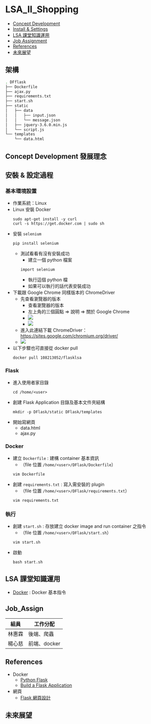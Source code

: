 # LSA_II_Shopping
- [Concept Development](#Concept_Develop)
- [Install & Settings](#install)
- [LSA 課堂知識運用](#lsaclass)
- [Job Assignment](#job)
- [References](#referencesa)
- [未來展望](#future)

## 架構
```bash
. DFflask
├── Dockerfile
├── ajax.py
├── requirements.txt
├── start.sh
├── static
│   ├── data
│   │   ├── input.json
│   │   └── message.json
│   ├── jquery-3.6.0.min.js
│   └── script.js
└── templates
    └── data.html  
```

## <a id="Concept_Develop">Concept Development 發展理念</a>

## <a id=install>安裝 & 設定過程</a>
### 基本環境設置
* 作業系統：Linux
* Linux 安裝 Docker
    ```bash=
    sudo apt-get install -y curl
    curl -s https://get.docker.com | sudo sh 
    ```
* 安裝 `selenium`
    ```bash=
    pip install selenium
    ```
    * 測試看看有沒有安裝成功
        * 建立一個 python 檔案
        ```bash=
        import selenium
        ```
        * 執行這個 python 檔
        * 如果可以執行的話代表安裝成功
* 下載跟 Google Chrome 同樣版本的 ChromeDriver
    * 先查看瀏覽器的版本
        * 查看瀏覽器的版本
        * 左上角的三個圓點 => 說明 => 關於 Google Chrome
        * ![](https://i.imgur.com/ZgGJlbt.png)
        * ![](https://i.imgur.com/4dc1LRr.png)
    * 進入此連結下載 ChromeDriver：https://sites.google.com/chromium.org/driver/
    * ![](https://i.imgur.com/34eXpKM.png)
* 以下步驟也可直接從 docker pull
    ```bash=
    docker pull 108213052/flasklsa
    ```
### Flask
* 進入使用者家目錄
    ```bash=
    cd /home/<user>
    ```
* 創建 Flask Application 目錄及基本文件夾結構
    ```bash=
    mkdir -p DFlask/static DFlask/templates 
    ```
* 開始寫網頁
    * data.html 
    * ajax.py
### Docker
* 建立 `Dockerfile` : 建構 container 基本資訊
    * （file 位置 `/home/<user>/DFlask/Dockerfile`）
    ```bash=
    vim Dockerfile
    ```
* 創建 `requirements.txt` : 寫入需安裝的 plugin
    * （file 位置 `/home/<user>/DFlask/requirements.txt`）
    ```bash=
    vim requirements.txt
    ```
### 執行
* 創建 `start.sh` : 存放建立 docker image and run container 之指令
    * （file 位置 `/home/<user>/DFlask/start.sh`）
    ```bash=
    vim start.sh
    ```
* 啟動
    ```bash=
    bash start.sh
    ```

## <a id='LSAclass'>LSA 課堂知識運用</a>
* [Docker](https://hackmd.io/@ncnu-opensource/book/https%3A%2F%2Fhackmd.io%2F%40108213034%2FB1_qNP2xc#DEMO) : Docker 基本指令


## <a id='job'>Job_Assign</a>

| 組員      | 工作分配 |
| -------- | -------- | 
| 林惠霖    | 後端、爬蟲 | 
| 楊心慈    | 前端、docker |

## <a id='References'>References</a>
* Docker
    * [Python Flask](https://chentsungyu.github.io/2020/04/26/DevOps/Docker/[DevOps]%20Docker%E5%8C%96%E4%BD%A0%E7%9A%84Python%20Flask%20APP%20%E4%B8%A6%E4%B8%8A%E5%82%B3%E8%87%B3Docker%20Hub/)
    * [Build a Flask Application](https://www.digitalocean.com/community/tutorials/how-to-build-and-deploy-a-flask-application-using-docker-on-ubuntu-20-04)
* 網頁
    * [Flask 網頁設計](https://ithelp.ithome.com.tw/articles/10258223?sc=pt)

## <a id='future'>未來展望</a>